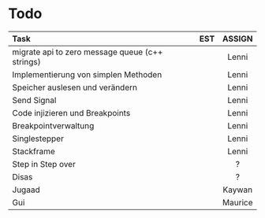 # Todo

| Task | EST | ASSIGN |
|:---|:---:|:---:|
migrate api to zero message queue (c++ strings) |  | Lenni
Implementierung von simplen Methoden | | Lenni
Speicher auslesen und verändern | | Lenni
Send Signal | | Lenni
Code injizieren und Breakpoints | | Lenni
Breakpointverwaltung | | Lenni
Singlestepper | | Lenni
Stackframe | | Lenni
Step in Step over | | ?
Disas | | ? 
Jugaad | | Kaywan
Gui | | Maurice
